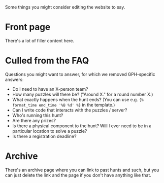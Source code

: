 Some things you might consider editing the website to say.

# Front page

There's a lot of filler content here.

# Culled from the FAQ

Questions you might want to answer, for which we removed GPH-specific answers:

- Do I need to have an X-person team?
- How many puzzles will there be? ("Around X." for a round number X.)
- What exactly happens when the hunt ends? (You can use e.g. `{% format_time end_time '%B %d' %}` in the template.)
- Can I write code that interacts with the puzzles / server?
- Who's running this hunt?
- Are there any prizes?
- Is there a physical component to the hunt? Will I ever need to be in a particular location to solve a puzzle?
- Is there a registration deadline?

# Archive

There's an archive page where you can link to past hunts and such, but you can just delete the link and the page if you don't have anything like that.
